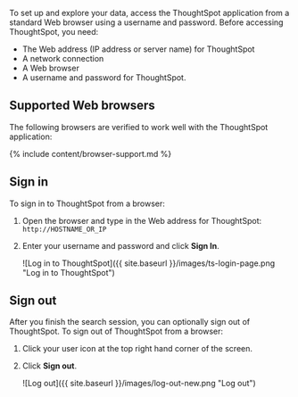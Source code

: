 To set up and explore your data, access the ThoughtSpot application from a
standard Web browser using a username and password. Before accessing
ThoughtSpot, you need:

* The Web address (IP address or server name) for ThoughtSpot
* A network connection
* A Web browser
* A username and password for ThoughtSpot.

## Supported Web browsers

The following browsers are verified to work well with the ThoughtSpot application:

{% include content/browser-support.md %}

## Sign in

To sign in to ThoughtSpot from a browser:

1. Open the browser and type in the Web address for ThoughtSpot: `http://HOSTNAME_OR_IP`
2. Enter your username and password and click **Sign In**.

   ![Log in to ThoughtSpot]({{ site.baseurl }}/images/ts-login-page.png "Log in to ThoughtSpot")


## Sign out

After you finish the search session, you can optionally sign out of
ThoughtSpot. To sign out of ThoughtSpot from a browser:

1. Click your user icon at the top right hand corner of the screen.
2. Click **Sign out**.

      ![Log out]({{ site.baseurl }}/images/log-out-new.png "Log out")
